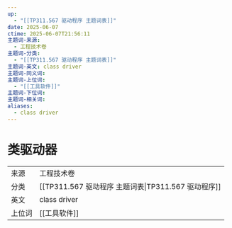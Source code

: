 ```yaml
---
up:
  - "[[TP311.567 驱动程序 主题词表]]"
date: 2025-06-07
ctime: 2025-06-07T21:56:11
主题词-来源:
  - 工程技术卷
主题词-分类:
  - "[[TP311.567 驱动程序 主题词表]]"
主题词-英文: class driver
主题词-同义词: 
主题词-上位词:
  - "[[工具软件]]"
主题词-下位词: 
主题词-相关词: 
aliases:
  - class driver
---
```


# 类驱动器

| | |
| --- | --- |
| 来源 | 工程技术卷|
| 分类 | [[TP311.567 驱动程序 主题词表\|TP311.567 驱动程序]]|
| 英文 | class driver |
| 上位词 | [[工具软件]]|
